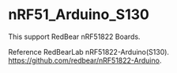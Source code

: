 # nRF51_Arduino_S130

This support RedBear nRF51822 Boards.

Reference RedBearLab nRF51822-Arduino(S130). https://github.com/redbear/nRF51822-Arduino.
